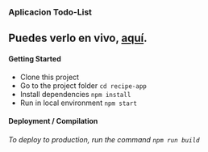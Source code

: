 ### Aplicacion Todo-List

## Puedes verlo en vivo, [aquí](https://tastypie.netlify.app/).

#### Getting Started
* Clone this project
* Go to the project folder `cd recipe-app`
* Install dependencies `npm install`
* Run in local environment `npm start`

#### Deployment / Compilation
###### To deploy to production, run the command `npm run build`